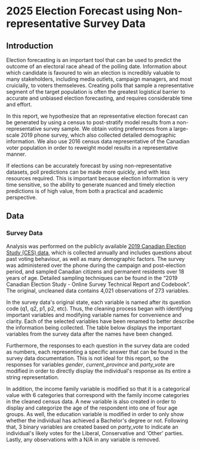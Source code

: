 # 2025 Election Forecast using Non-representative Survey Data

## Introduction

Election forecasting is an important tool that can be used to predict the outcome of an electoral race ahead of the polling date. Information about which candidate is favoured to win an election is incredibly valuable to many stakeholders, including media outlets, campaign managers, and most cruicially, to voters themseleves. Creating polls that sample a representative segment of the target population is often the greatest logistical barrier to accurate and unbiased election forecasting, and requires considerable time and effort.

In this report, we hypothesize that an representative election forecast can be generated by using a census to post-stratify model results from a non-representative survey sample. We obtain voting preferences from a large-scale 2019 phone survey, which also collected detailed demographic information. We also use 2016 census data representative of the Canadian voter population in order to reweight model results in a representative manner.  

If elections can be accurately forecast by using non-representative datasets, poll predictions can be made more quickly, and with less resources required. This is important because election information is very time sensitive, so the ability to generate nuanced and timely election predictions is of high value, from both a practical and academic perspective.

## Data

### Survey Data
 
Analysis was performed on the publicly available [2019 Canadian Election Study (CES) data](https://dataverse.harvard.edu/dataset.xhtml?persistentId=doi:10.7910/DVN/8RHLG1), which is collected annually and includes questions about past voting behaviour, as well as many demographic factors. The survey was administered over the phone during the campaign and post-election period, and sampled Canadian citizens and permanent residents over 18 years of age. Detailed sampling techniques can be found in the “2019 Canadian Election Study - Online Survey Technical Report and Codebook”. The original, uncleaned data contains 4,021 observations of 273 variables.

In the survey data's original state, each variable is named after its question code (q1, q2, p1, p2, etc). Thus, the cleaning process began with identifying important variables and modifying variable names for convenience and clarity. Each of the selected variables have been renamed to better describe the information being collected.
The table below displays the important variables from the survey data after the names have been changed.

Furthermore, the responses to each question in the survey data are coded as numbers, each representing a specific answer that can be found in the survey data documentation. This is not ideal for this report, so the responses for variables *gender*, *current_province* and *party_vote* are modified
in order to directly display the individual's response as its entire a string representation.

In addition, the income family variable is modified so that it is a categorical value
with 6 categories that correspond with the family income categories in the cleaned
census data. A new variable is also created in order to display and categorize the age 
of the respondent into one of four age groups. As well, the education variable is 
modified in order to only show whether the individual has achieved a Bachelor's 
degree or not. Following that, 3 binary variables are created based on *party_vote* to indicate an individual's likely votes for the Liberal, Conservative and 'Other' parties. Lastly, any observations with a N/A in any variable is removed. 

